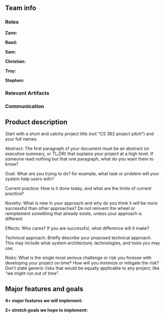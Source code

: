 ## Team info
### Roles
**Zane:** 

**Raed:**

**Sam:**

**Christian:**

**Troy:**

**Stephen:**

### Relevant Artifacts

### Communication

## Product description 

Start with a short and catchy project title (not “CS 362 project pitch”) and your full names.

Abstract: The first paragraph of your document must be an abstract (or executive summary, or TL;DR) that explains your project at a high level. If someone read nothing but that one paragraph, what do you want them to know?

Goal: What are you trying to do? for example, what task or problem will your system help users with?

Current practice: How is it done today, and what are the limits of current practice?

Novelty: What is new in your approach and why do you think it will be more successful than other approaches? Do not reinvent the wheel or reimplement something that already exists, unless your approach is different.

Effects: Who cares? If you are successful, what difference will it make?

Technical approach: Briefly describe your proposed technical approach. This may include what system architecture, technologies, and tools you may use.

Risks: What is the single most serious challenge or risk you foresee with developing your project on time? How will you minimize or mitigate the risk? Don’t state generic risks that would be equally applicable to any project, like “we might run out of time”.

## Major features and goals

**4+ major features we will implement:**

**2+ stretch goals we hope to implement:**
